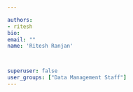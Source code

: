 ```yaml
---

authors:
- ritesh
bio: 
email: ""
name: 'Ritesh Ranjan'



superuser: false
user_groups: ["Data Management Staff"]
---
```



